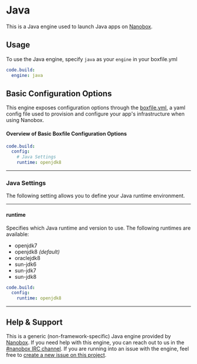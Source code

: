 # Java

This is a Java engine used to launch Java apps on [Nanobox](http://nanobox.io).

## Usage
To use the Java engine, specify `java` as your `engine` in your boxfile.yml

```yaml
code.build:
  engine: java
```

## Basic Configuration Options
This engine exposes configuration options through the [boxfile.yml](http://docs.nanobox.io/app-config/boxfile/), a yaml config file used to provision and configure your app's infrastructure when using Nanobox.


#### Overview of Basic Boxfile Configuration Options

```yaml
code.build:
  config:
    # Java Settings
    runtime: openjdk8
```

---

### Java Settings
The following setting allows you to define your Java runtime environment.

---

#### runtime
Specifies which Java runtime and version to use. The following runtimes are available:

- openjdk7
- openjdk8 *(default)*
- oraclejdk8
- sun-jdk6
- sun-jdk7
- sun-jdk8

```yaml
code.build:
  config:
    runtime: openjdk8
```

---

## Help & Support
This is a generic (non-framework-specific) Java engine provided by [Nanobox](http://nanobox.io). If you need help with this engine, you can reach out to us in the [#nanobox IRC channel](http://webchat.freenode.net/?channels=nanobox). If you are running into an issue with the engine, feel free to [create a new issue on this project](https://github.com/nanobox-io/nanobox-engine-java/issues/new).
